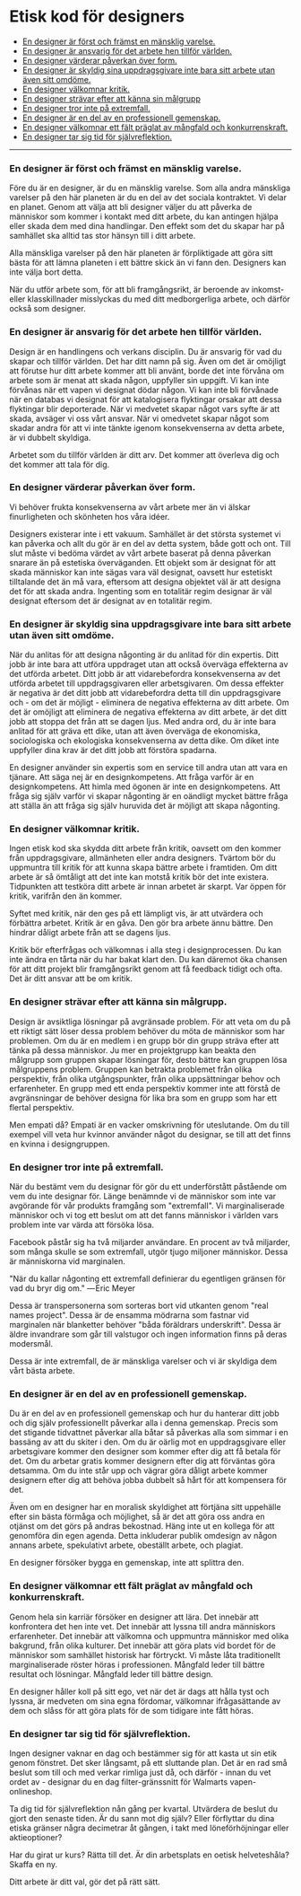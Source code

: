 # Etisk kod för designers


* [En designer är först och främst en mänsklig varelse.](#en-designer-är-först-och-främst-en-mänsklig-varelse)
* [En designer är ansvarig för det arbete hen tillför världen.](#en-designer-är-ansvarig-för-det-arbete-hen-tillför-världen)
* [En designer värderar påverkan över form.](#en-designer-värderar-påverkan-över-form)
* [En designer är skyldig sina uppdragsgivare inte bara sitt arbete utan även sitt omdöme.](#en-designer-är-skyldig-sina-uppdragsgivare-inte-bara-sitt-arbete-utan-även-sitt-omdöme)
* [En designer välkomnar kritik.](#en-designer-välkomnar-kritik)
* [En designer strävar efter att känna sin målgrupp](#en-designer-strävar-efter-att-känna-sin-målgrupp)
* [En designer tror inte på extremfall.](#en-designer-tror-inte-på-extremfall)
* [En designer är en del av en professionell gemenskap.](#en-designer-är-en-del-av-en-professionell-gemenskap)
* [En designer välkomnar ett fält präglat av mångfald och konkurrenskraft.](#en-designer-välkomnar-ett-fält-präglat-av-mångfald-och-konkurrenskraft)
* [En designer tar sig tid för självreflektion.](#en-designer-tar-sig-tid-för-självreflektion)


***



### En designer är först och främst en mänsklig varelse.

Före du är en designer, är du en mänsklig varelse. Som alla andra mänskliga varelser på den här planeten är du en del av det sociala kontraktet. Vi delar en planet. Genom att välja att bli designer väljer du att påverka de människor som kommer i kontakt med ditt arbete, du kan antingen hjälpa eller skada dem med dina handlingar. Den effekt som det du skapar har på samhället ska alltid tas stor hänsyn till i ditt arbete.

Alla mänskliga varelser på den här planeten är förpliktigade att göra sitt bästa för att lämna planeten i ett bättre skick än vi fann den. Designers kan inte välja bort detta.

När du utför arbete som, för att bli framgångsrikt, är beroende av inkomst- eller klasskillnader misslyckas du med ditt medborgerliga arbete, och därför också som designer.



### En designer är ansvarig för det arbete hen tillför världen.

Design är en handlingens och verkans disciplin. Du är ansvarig för vad du skapar och tillför världen. Det har ditt namn på sig. Även om det är omöjligt att förutse hur ditt arbete kommer att bli använt, borde det inte förvåna om arbete som är menat att skada någon, uppfyller sin uppgift. Vi kan inte förvånas när ett vapen vi designat dödar någon. Vi kan inte bli förvånade när en databas vi designat för att katalogisera flyktingar orsakar att dessa flyktingar blir deporterade. När vi medvetet skapar något vars syfte är att skada, avsäger vi oss vårt ansvar. När vi omedvetet skapar något som skadar andra för att vi inte tänkte igenom konsekvenserna av detta arbete, är vi dubbelt skyldiga.

Arbetet som du tillför världen är ditt arv. Det kommer att överleva dig och det kommer att tala för dig.


### En designer värderar påverkan över form.

Vi behöver frukta konsekvenserna av vårt arbete mer än vi älskar finurligheten och skönheten hos våra idéer.

Designers existerar inte i ett vakuum. Samhället är det största systemet vi kan påverka och allt du gör är en del av detta system, både gott och ont. Till slut måste vi bedöma värdet av vårt arbete baserat på denna påverkan snarare än på estetiska överväganden. Ett objekt som är designat för att skada människor kan inte sägas vara väl designat, oavsett hur estetiskt tilltalande det än må vara, eftersom att designa objektet väl är att designa det för att skada andra. Ingenting som en totalitär regim designar är väl designat eftersom det är designat av en totalitär regim.


### En designer är skyldig sina uppdragsgivare inte bara sitt arbete utan även sitt omdöme.

När du anlitas för att designa någonting är du anlitad för din expertis. Ditt jobb är inte bara att utföra uppdraget utan att också överväga effekterna av det utförda arbetet. Ditt jobb är att vidarebefordra konsekvenserna av det utförda arbetet till uppdragsgivaren eller arbetsgivaren. Om dessa effekter är negativa är det ditt jobb att vidarebefordra detta till din uppdragsgivare och - om det är möjligt - eliminera de negativa effekterna av ditt arbete. Om det är omöjligt att eliminera de negativa effekterna av ditt arbete, är det ditt jobb att stoppa det från att se dagen ljus. Med andra ord, du är inte bara anlitad för att gräva ett dike, utan att även överväga de ekonomiska, sociologiska och ekologiska konsekvenserna av detta dike. Om diket inte uppfyller dina krav är det ditt jobb att förstöra spadarna.

En designer använder sin expertis som en service till andra utan att vara en tjänare. Att säga nej är en designkompetens. Att fråga varför är en designkompetens. Att himla med ögonen är inte en designkompetens. Att fråga sig själv varför vi skapar någonting är en oändligt mycket bättre fråga att ställa än att fråga sig själv huruvida det är möjligt att skapa någonting. 


### En designer välkomnar kritik.

Ingen etisk kod ska skydda ditt arbete från kritik, oavsett om den kommer från uppdragsgivare, allmänheten eller andra designers. Tvärtom bör du uppmuntra till kritik för att kunna skapa bättre arbete i framtiden. Om ditt arbete är så ömtåligt att det inte kan motstå kritik bör det inte existera. Tidpunkten att testköra ditt arbete är innan arbetet är skarpt. Var öppen för kritik, varifrån den än kommer.

Syftet med kritik, när den ges på ett lämpligt vis, är att utvärdera och förbättra arbetet. Kritik är en gåva. Den gör bra arbete ännu bättre. Den hindrar dåligt arbete från att se dagens ljus.

Kritik bör efterfrågas och välkomnas i alla steg i designprocessen. Du kan inte ändra en tårta när du har bakat klart den. Du kan däremot öka chansen för att ditt projekt blir framgångsrikt genom att få feedback tidigt och ofta. Det är ditt ansvar att be om kritik.


### En designer strävar efter att känna sin målgrupp.

Design är avsiktliga lösningar på avgränsade problem. För att veta om du på ett riktigt sätt löser dessa problem behöver du möta de människor som har problemen. Om du är en medlem i en grupp bör din grupp sträva efter att tänka på dessa människor. Ju mer en projektgrupp kan beakta den målgrupp som gruppen skapar lösningar för, desto bättre kan gruppen lösa målgruppens problem. Gruppen kan betrakta problemet från olika perspektiv, från olika utgångspunkter, från olika uppsättningar behov och erfarenheter. En grupp med ett enda perspektiv kommer inte att förstå de avgränsningar de behöver designa för lika bra som en grupp som har ett flertal perspektiv.

Men empati då? Empati är en vacker omskrivning för uteslutande. Om du till exempel vill veta hur kvinnor använder något du designar, se till att det finns en kvinna i designgruppen.


### En designer tror inte på extremfall.

När du bestämt vem du designar för gör du ett underförstått påstående om vem du inte designar för. Länge benämnde vi de människor som inte var avgörande för vår produkts framgång som "extremfall". Vi marginaliserade människor och vi tog ett beslut om att det fanns människor i världen vars problem inte var värda att försöka lösa.

Facebook påstår sig ha två miljarder användare. En procent av två miljarder, som många skulle se som extremfall, utgör tjugo miljoner människor. Dessa är människorna vid marginalen.

"När du kallar någonting ett extremfall definierar du egentligen gränsen för vad du bryr dig om." — Eric Meyer

Dessa är transpersonerna som sorteras bort vid utkanten genom "real names project". Dessa är de ensamma mödrarna som fastnar vid marginalen när blanketter behöver "båda föräldrars underskrift". Dessa är äldre invandrare som går till valstugor och ingen information finns på deras modersmål.

Dessa är inte extremfall, de är mänskliga varelser och vi är skyldiga dem vårt bästa arbete.


### En designer är en del av en professionell gemenskap.

Du är en del av en professionell gemenskap och hur du hanterar ditt jobb och dig själv professionellt påverkar alla i denna gemenskap. Precis som det stigande tidvattnet påverkar alla båtar så påverkas alla som simmar i en bassäng av att du skiter i den. Om du är oärlig mot en uppdragsgivare eller arbetsgivare kommer den designer som kommer efter dig att få betala för det. Om du arbetar gratis kommer designern efter dig att förväntas göra detsamma. Om du inte står upp och vägrar göra dåligt arbete kommer designern efter dig att behöva jobba dubbelt så hårt för att kompensera för det.

Även om en designer har en moralisk skyldighet att förtjäna sitt uppehälle efter sin bästa förmåga och möjlighet, så är det att göra oss andra en otjänst om det görs på andras bekostnad. Häng inte ut en kollega för att genomföra din egen agenda. Detta inkluderar publik omdesign av någon annans arbete, spekulativt arbete, obeställt arbete, och plagiat.

En designer försöker bygga en gemenskap, inte att splittra den.


### En designer välkomnar ett fält präglat av mångfald och konkurrenskraft.

Genom hela sin karriär försöker en designer att lära. Det innebär att konfrontera det hen inte vet. Det innebär att lyssna till andra människors erfarenheter. Det innebär att välkomna och uppmuntra människor med olika bakgrund, från olika kulturer. Det innebär att göra plats vid bordet för de människor som samhället historisk har förtryckt. Vi måste låta traditionellt marginaliserade röster höras i professionen. Mångfald leder till bättre resultat och lösningar. Mångfald leder till bättre design.

En designer håller koll på sitt ego, vet när det är dags att hålla tyst och lyssna, är medveten om sina egna fördomar, välkomnar ifrågasättande av dem och slåss för att göra plats för de som tidigare inte fått höras.


### En designer tar sig tid för självreflektion.

Ingen designer vaknar en dag och bestämmer sig för att kasta ut sin etik genom fönstret. Det sker långsamt, på ett sluttande plan. Det är en rad små beslut som till och med verkar rimliga just då, och därför - innan du vet ordet av - designar du en dag filter-gränssnitt för Walmarts vapen-onlineshop.

Ta dig tid för självreflektion nån gång per kvartal. Utvärdera de beslut du gjort den senaste tiden. Är du sann mot dig själv? Eller förflyttar du dina etiska gränser några decimetrar åt gången, i takt med löneförhöjningar eller aktieoptioner?

Har du girat ur kurs? Rätta till det. Är din arbetsplats en oetisk helveteshåla? Skaffa en ny.

Ditt arbete är ditt val, gör det på rätt sätt.
